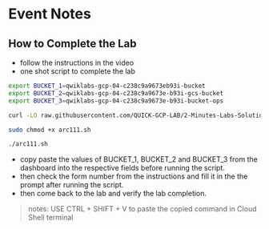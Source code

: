 # Event Notes

## How to Complete the Lab
- follow the instructions in the video
- one shot script to complete the lab

```bash
export BUCKET_1=qwiklabs-gcp-04-c238c9a9673eb93i-bucket
export BUCKET_2=qwiklabs-gcp-04-c238c9a9673e-b93i-gcs-bucket
export BUCKET_3=qwiklabs-gcp-04-c238c9a9673e-b93i-bucket-ops

curl -LO raw.githubusercontent.com/QUICK-GCP-LAB/2-Minutes-Labs-Solutions/main/Get%20Started%20with%20Cloud%20Storage%20Challenge%20Lab/arc111.sh

sudo chmod +x arc111.sh

./arc111.sh

```
- copy paste the values of BUCKET_1, BUCKET_2 and BUCKET_3 from the dashboard into the respective fields before running the script.
- then check the form number from the instructions and fill it in the the prompt after running the script.
- then come back to the lab and verify the lab completion.
> notes: USE CTRL + SHIFT + V to paste the copied command in Cloud Shell terminal
